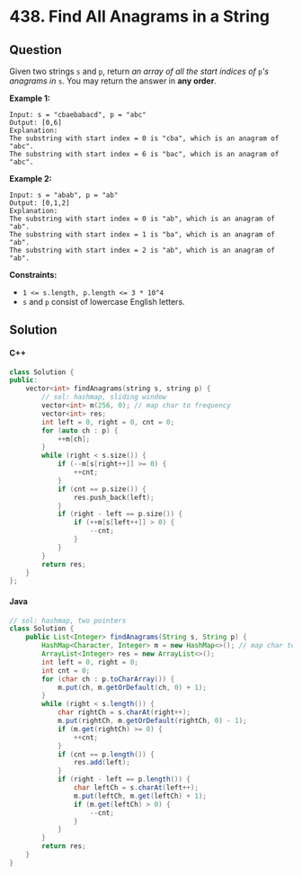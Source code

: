 # 438. Find All Anagrams in a String

## Question

Given two strings `s` and `p`, return _an array of all the start indices of_ `p`_'s anagrams in_ `s`. You may return the answer in **any order**.

**Example 1:**

```
Input: s = "cbaebabacd", p = "abc"
Output: [0,6]
Explanation:
The substring with start index = 0 is "cba", which is an anagram of "abc".
The substring with start index = 6 is "bac", which is an anagram of "abc".
```

**Example 2:**

```
Input: s = "abab", p = "ab"
Output: [0,1,2]
Explanation:
The substring with start index = 0 is "ab", which is an anagram of "ab".
The substring with start index = 1 is "ba", which is an anagram of "ab".
The substring with start index = 2 is "ab", which is an anagram of "ab".
```

**Constraints:**

* `1 <= s.length, p.length <= 3 * 10^4`
* `s` and `p` consist of lowercase English letters.

## Solution

#### C++

```cpp
class Solution {
public:
    vector<int> findAnagrams(string s, string p) {
        // sol: hashmap, sliding window
        vector<int> m(256, 0); // map char to frequency
        vector<int> res;
        int left = 0, right = 0, cnt = 0;
        for (auto ch : p) {
            ++m[ch];
        }
        while (right < s.size()) {
            if (--m[s[right++]] >= 0) {
                ++cnt;
            }
            if (cnt == p.size()) {
                res.push_back(left);
            }
            if (right - left == p.size()) {
                if (++m[s[left++]] > 0) {
                    --cnt;
                }
            }
        }
        return res;
    }
};
```

#### Java

```java
// sol: hashmap, two pointers
class Solution {
    public List<Integer> findAnagrams(String s, String p) {
        HashMap<Character, Integer> m = new HashMap<>(); // map char to frequency
        ArrayList<Integer> res = new ArrayList<>();
        int left = 0, right = 0;
        int cnt = 0;
        for (char ch : p.toCharArray()) {
            m.put(ch, m.getOrDefault(ch, 0) + 1);
        }
        while (right < s.length()) {
            char rightCh = s.charAt(right++);
            m.put(rightCh, m.getOrDefault(rightCh, 0) - 1);
            if (m.get(rightCh) >= 0) {
                ++cnt;
            }
            if (cnt == p.length()) {
                res.add(left);
            }
            if (right - left == p.length()) {
                char leftCh = s.charAt(left++);
                m.put(leftCh, m.get(leftCh) + 1);
                if (m.get(leftCh) > 0) {
                    --cnt;
                }
            }
        }
        return res;
    }
}
```
